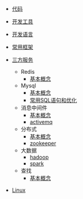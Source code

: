 * [代码](/doc/code/)
* [开发工具](/doc/devtools/)
            
* [开发语言](/doc/devLanguage/)
        
* [常用框架](/doc/frame/)
        
* [三方服务](/doc/server/)
    * Redis
        * [基本概念](/doc/server/redis/redis.md)
    * Mysql
        * [基本概念](/doc/server/mysql/mysql.md)
        * [常用SQL语句和优化](/doc/server/mysql/mysql2.md)
    * 消息中间件
        * [基本概念](/doc/server/message/messageService.md)
        * [activemq](/doc/server/message/activemq.md)
    * 分布式
        * [基本概念](/doc/server/distributed/distributed.md)
        * [zookeeper](/doc/server/distributed/zookeeper.md)
    * 大数据
        * [hadoop](/doc/server/bigdata/hadoop.md)
        * [spark](/doc/server/bigdata/spark.md)
    * 查找
        * [基本概念](/doc/server/search/search.md)

* [Linux](/doc/linux/)
